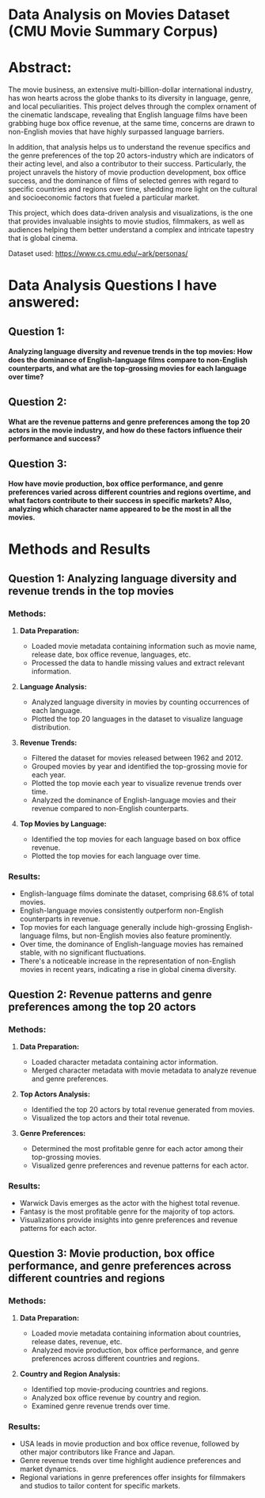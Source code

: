 # Data Analysis on Movies Dataset (CMU Movie Summary Corpus)

# Abstract:

The movie business, an extensive multi-billion-dollar international industry, has won hearts across the globe thanks to its diversity in language, genre, and local peculiarities. This project delves through the complex ornament of the cinematic landscape, revealing that English language films have been grabbing huge box office revenue, at the same time, concerns are drawn to non-English movies that have highly surpassed language barriers. 
 
In addition, that analysis helps us to understand the revenue specifics and the genre preferences of the top 20 actors-industry which are indicators of their acting level, and also a contributor to their success. Particularly, the project unravels the history of movie production development, box office success, and the dominance of films of selected genres with regard to specific countries and regions over time, shedding more light on the cultural and socioeconomic factors that fueled a particular market. 
 
This project, which does data-driven analysis and visualizations, is the one that provides invaluable insights to movie studios, filmmakers, as well as audiences helping them better understand a complex and intricate tapestry that is global cinema. 

Dataset used: https://www.cs.cmu.edu/~ark/personas/


# Data Analysis Questions I have answered:

## Question 1: 

#### Analyzing language diversity and revenue trends in the top movies: How does the dominance of English-language films compare to non-English counterparts, and what are the top-grossing movies for each language over time? 

## Question 2: 

#### What are the revenue patterns and genre preferences among the top 20 actors in the movie industry, and how do these factors influence their performance and success?

## Question 3: 

#### How have movie production, box office performance, and genre preferences varied across different countries and regions overtime, and what factors contribute to their success in specific markets? Also, analyzing which character name appeared to be the most in all the movies.


# Methods and Results

## Question 1: Analyzing language diversity and revenue trends in the top movies

### Methods:
1. **Data Preparation:**
   - Loaded movie metadata containing information such as movie name, release date, box office revenue, languages, etc.
   - Processed the data to handle missing values and extract relevant information.

2. **Language Analysis:**
   - Analyzed language diversity in movies by counting occurrences of each language.
   - Plotted the top 20 languages in the dataset to visualize language distribution.

3. **Revenue Trends:**
   - Filtered the dataset for movies released between 1962 and 2012.
   - Grouped movies by year and identified the top-grossing movie for each year.
   - Plotted the top movie each year to visualize revenue trends over time.
   - Analyzed the dominance of English-language movies and their revenue compared to non-English counterparts.

4. **Top Movies by Language:**
   - Identified the top movies for each language based on box office revenue.
   - Plotted the top movies for each language over time.

### Results:
- English-language films dominate the dataset, comprising 68.6% of total movies.
- English-language movies consistently outperform non-English counterparts in revenue.
- Top movies for each language generally include high-grossing English-language films, but non-English movies also feature prominently.
- Over time, the dominance of English-language movies has remained stable, with no significant fluctuations.
- There's a noticeable increase in the representation of non-English movies in recent years, indicating a rise in global cinema diversity.

## Question 2: Revenue patterns and genre preferences among the top 20 actors

### Methods:
1. **Data Preparation:**
   - Loaded character metadata containing actor information.
   - Merged character metadata with movie metadata to analyze revenue and genre preferences.

2. **Top Actors Analysis:**
   - Identified the top 20 actors by total revenue generated from movies.
   - Visualized the top actors and their total revenue.

3. **Genre Preferences:**
   - Determined the most profitable genre for each actor among their top-grossing movies.
   - Visualized genre preferences and revenue patterns for each actor.

### Results:
- Warwick Davis emerges as the actor with the highest total revenue.
- Fantasy is the most profitable genre for the majority of top actors.
- Visualizations provide insights into genre preferences and revenue patterns for each actor.

## Question 3: Movie production, box office performance, and genre preferences across different countries and regions

### Methods:
1. **Data Preparation:**
   - Loaded movie metadata containing information about countries, release dates, revenue, etc.
   - Analyzed movie production, box office performance, and genre preferences across different countries and regions.

2. **Country and Region Analysis:**
   - Identified top movie-producing countries and regions.
   - Analyzed box office revenue by country and region.
   - Examined genre revenue trends over time.

### Results:
- USA leads in movie production and box office revenue, followed by other major contributors like France and Japan.
- Genre revenue trends over time highlight audience preferences and market dynamics.
- Regional variations in genre preferences offer insights for filmmakers and studios to tailor content for specific markets.

